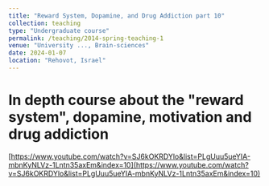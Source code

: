 ```yaml
---
title: "Reward System, Dopamine, and Drug Addiction part 10"
collection: teaching
type: "Undergraduate course"
permalink: /teaching/2014-spring-teaching-1
venue: "University ..., Brain-sciences"
date: 2024-01-07
location: "Rehovot, Israel"
---
```


# In depth course about the "reward system", dopamine, motivation and drug addiction
[https://www.youtube.com/watch?v=SJ6kOKRDYlo&list=PLgUuu5ueYIA-mbnKyNLVz-1Lntn35axEm&index=10](https://www.youtube.com/watch?v=SJ6kOKRDYlo&list=PLgUuu5ueYIA-mbnKyNLVz-1Lntn35axEm&index=10)
